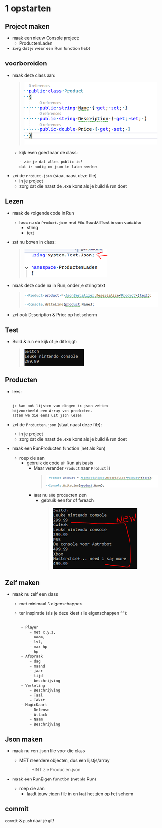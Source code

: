 # 1 opstarten

## Project maken

- maak een nieuw Console project:
    - ProductenLaden
- zorg dat je weer een Run function hebt

## voorbereiden

- maak deze class aan:
    > ![](img/product.PNG)  
    - kijk even goed naar de class:
        ```
        - zie je dat alles public is?
        dat is nodig om json te laten werken
        ```
- zet de `Product.json` (staat naast deze file):
    - in je project
    - zorg dat die naast de .exe komt als je build & run doet

    
## Lezen

- maak de volgende code in Run
    - lees nu de `Product.json` met File.ReadAllText in een variable:
        - string
        - text

- zet nu boven in class:
    > ![](img/using.PNG)  

- maak deze code na in Run, onder je string text
    > ![](img/jsonser.PNG)  
- zet ook Description & Price op het scherm

## Test
- Build & run en kijk of je dit krijgt:
    > ![](img/jsonresult.PNG)  


## Producten

- lees:
    ```

    je kan ook lijsten van dingen in json zetten
    bijvoorbeeld een Array van producten.
    laten we die eens uit json lezen

    ```
- zet de `Producten.json` (staat naast deze file):
    - in je project
    - zorg dat die naast de .exe komt als je build & run doet

- maak een RunProducten function (net als Run)
    - roep die aan
        - gebruik de code uit Run als basis
            - Maar verander `Product` naar `Product[]`
                > ![](img/jsonser.PNG)      
            - laat nu alle producten zien
                - gebruik een for of foreach
                    > ![](img/productenresult.PNG)      


## Zelf maken

- maak nu zelf een class
    - met minimaal 3 eigenschappen

    - ter inspiratie (als je deze kiest alle eigenschappen ^^):
    ```

        - Player
            - met x,y,z,
            - naam,
            - lvl,
            - max hp
            - hp
        - Afspraak
            - dag
            - maand
            - jaar
            - tijd
            - beschrijving
        - Vertaling
            - Beschrijving
            - Taal
            - Tekst
        - MagicKaart
            - Defense
            - Attack
            - Naam
            - Beschrijving
    ```

## Json maken

- maak nu een .json file voor die class
    - MET meerdere objecten, dus een lijstje/array
        > HINT zie Producten.json
        
- maak een RunEigen function (net als Run)
    - roep die aan
       - laadt jouw eigen file in en laat het zien op het scherm
       
## commit

`commit` & `push` naar je git! 